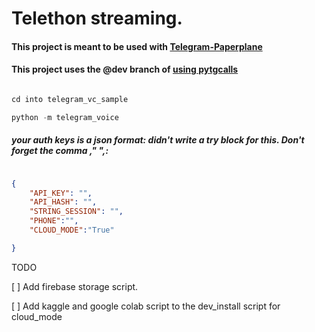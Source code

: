 # Telethon streaming.

#### This project is meant to be used with [Telegram-Paperplane](https://github.com/RaphielGang/Telegram-Paperplane)


#### This project uses the @dev branch of [using pytgcalls](https://pytgcalls.github.io)


```python

cd into telegram_vc_sample 

python -m telegram_voice

```


#####  your auth keys is a json format: didn't write a try block for this. Don't forget the comma ," ",:



```json

{
    "API_KEY": "",
    "API_HASH": "",
    "STRING_SESSION": "",
    "PHONE":"",
    "CLOUD_MODE":"True"

}


```
TODO

[ ] Add firebase storage script.

[ ] Add kaggle and google colab script to the dev_install script for cloud_mode


